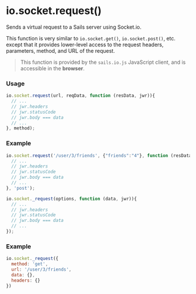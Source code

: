 # io.socket.request()

Sends a virtual request to a Sails server using Socket.io.

This function is very similar to `io.socket.get()`, `io.socket.post()`, etc. except that it provides lower-level access to the request headers, parameters, method, and URL of the request.

> This function is provided by the `sails.io.js` JavaScript client, and is accessible in the **browser**.


### Usage

```js
io.socket.request(url, reqData, function (resData, jwr)){
  // ...
  // jwr.headers
  // jwr.statusCode
  // jwr.body === data
  // ...
}, method);
```


### Example

```javascript
io.socket.request('/user/3/friends', {"friends":"4"}, function (resData, jwr)){
  // ...
  // jwr.headers
  // jwr.statusCode
  // jwr.body === data
  // ...
}, 'post');
```

```js
io.socket._request(options, function (data, jwr)){
  // ...
  // jwr.headers
  // jwr.statusCode
  // jwr.body === data
  // ...
});
```


### Example

```javascript
io.socket._request({
  method: 'get',
  url: '/user/3/friends',
  data: {},
  headers: {}
})
```


<docmeta name="uniqueID" value="socketrequest682488">
<docmeta name="displayName" value="io.socket.request()">

